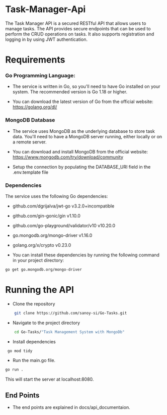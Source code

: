 # Task-Manager-Api
The Task Manager API is a secured RESTful API that allows users to manage tasks. The API provides secure endpoints that can be used to perform the CRUD operations on tasks. It also supports registration and logging in by using JWT authentication.


# Requirements
### Go Programming Language:
- The service is written in Go, so you'll need to have Go installed on your system. 
The recommended version is Go 1.18 or higher.

- You can download the latest version of Go from the official website: https://golang.org/dl/

### MongoDB Database
- The service uses MongoDB as the underlying database to store task data. You'll need to have a MongoDB server running, either locally or on a remote server.

- You can download and install MongoDB from the official website: https://www.mongodb.com/try/download/community
- Setup the connection by populating the DATABASE_URI field in the .env.template file

### Dependencies
The service uses the following Go dependencies:

- github.com/dgrijalva/jwt-go v3.2.0+incompatible
- github.com/gin-gonic/gin v1.10.0
- github.com/go-playground/validator/v10 v10.20.0
- go.mongodb.org/mongo-driver v1.16.0
- golang.org/x/crypto v0.23.0

- You can install these dependencies by running the following command in your project directory:

```sh
go get go.mongodb.org/mongo-driver
```
# Running the API
- Clone the repository
```sh 
    git clone https://github.com/sanoy-si/Go-Tasks.git
```
- Navigate to the project directory
```sh
    cd Go-Tasks/"Task Management System with MongoDb"
```
- Install dependencies
```sh
 go mod tidy  
```
- Run the main.go file.
```sh
go run .
```

This will start the server at localhost:8080.
## End Points
- The end points are explained in docs/api_documentaion.
